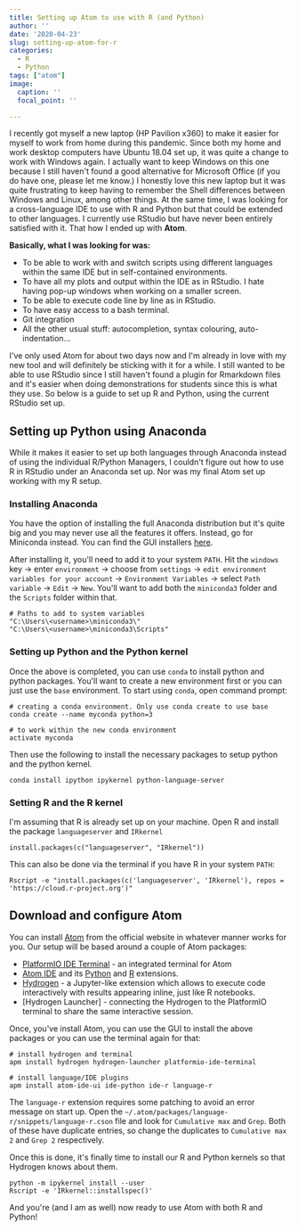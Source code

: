 ```yaml
---
title: Setting up Atom to use with R (and Python)
author: ''
date: '2020-04-23'
slug: setting-up-atom-for-r
categories:
  - R
  - Python
tags: ["atom"]
image:
  caption: ''
  focal_point: ''

---
```

I recently got myself a new laptop (HP Pavilion x360) to make it easier for myself to work from home during this pandemic. Since both my home and work desktop computers have Ubuntu 18.04 set up, it was quite a change to work with Windows again. I actually want to keep Windows on this one because I still haven't found a good alternative for Microsoft Office (if you do have one, please let me know.) I honestly love this new laptop but it was quite frustrating to keep having to remember the Shell differences between Windows and Linux, among other things. At the same time, I was looking for a cross-language IDE to use with R and Python but that could be extended to other languages. I currently use RStudio but have never been entirely satisfied with it. That how I ended up with **Atom**.

**Basically, what I was looking for was:**
* To be able to work with and switch scripts using different languages within the same IDE but in self-contained environments.
* To have all my plots and output within the IDE as in RStudio. I hate having pop-up windows when working on a smaller screen.
* To be able to execute code line by line as in RStudio.
* To have easy access to a bash terminal.
* Git integration
* All the other usual stuff: autocompletion, syntax colouring, auto-indentation...

I've only used Atom for about two days now and I'm already in love with my new tool and will definitely be sticking with it for a while. I still wanted to be able to use RStudio since I still haven't found a plugin for Rmarkdown files and it's easier when doing demonstrations for students since this is what they use. So below is a guide to set up R and Python, using the current RStudio set up.

## Setting up Python using Anaconda
While it makes it easier to set up both languages through Anaconda instead of using the individual R/Python Managers, I couldn't figure out how to use R in RStudio under an Anaconda set up. Nor was my final Atom set up working with my R setup.

### Installing Anaconda
You have the option of installing the full Anaconda distribution but it's quite big and you may never use all the features it offers. Instead, go for Miniconda instead. You can find the GUI installers [here](https://conda.io/miniconda.html).

After installing it, you'll need to add it to your system `PATH`.   Hit the `windows` key → enter `environment` → choose from `settings` → `edit environment variables for your account` → `Environment Variables` → select `Path variable` → `Edit` → `New`. You'll want to add both the
`miniconda3` folder and the `Scripts` folder within that.


```
# Paths to add to system variables
"C:\Users\<username>\miniconda3\"
"C:\Users\<username>\miniconda3\Scripts"
```

### Setting up Python and the Python kernel
Once the above is completed, you can use `conda` to install python and python packages. You'll want to create a new environment first or you can just use the `base` environment. To start using `conda`, open command prompt:

```
# creating a conda environment. Only use conda create to use base
conda create --name myconda python=3

# to work within the new conda environment
activate myconda
```

Then use the following to install the necessary packages to setup python and the python kernel.

```
conda install ipython ipykernel python-language-server
```

### Setting R and the R kernel
I'm assuming that R is already set up on your machine. Open R and install the package `languageserver` and `IRkernel`

```
install.packages(c("languageserver", "IRkernel"))
```
This can also be done via the terminal if you have R in your system `PATH`:

```
Rscript -e "install.packages(c('languageserver', 'IRkernel'), repos = 'https://cloud.r-project.org')"
```

## Download and configure Atom

You can install [Atom](https://atom.io/) from the official website in whatever manner works for you. Our setup will be based around a couple of Atom packages:

* [PlatformIO IDE Terminal](https://atom.io/packages/platformio-ide-terminal) - an integrated terminal for Atom
* [Atom IDE](https://atom.io/packages/atom-ide-ui) and its [Python](https://atom.io/packages/ide-python) and [R](https://atom.io/packages/ide-r) extensions.
* [Hydrogen](https://atom.io/packages/hydrogen) - a Jupyter-like extension which allows to execute code interactively with results appearing inline, just like R notebooks.
* [Hydrogen Launcher] - connecting the Hydrogen to the PlatformIO terminal to share the same interactive session.

Once, you've install Atom, you can use the GUI to install the above packages or you can use the terminal again for that:

```
# install hydrogen and terminal
apm install hydrogen hydrogen-launcher platformio-ide-terminal

# install language/IDE plugins
apm install atom-ide-ui ide-python ide-r language-r
```

The `language-r` extension requires some patching to avoid an error message on start up. Open the `~/.atom/packages/language-r/snippets/language-r.cson` file and look for `Cumulative max` and `Grep`. Both of these have duplicate entries, so change the duplicates to `Cumulative max 2` and `Grep 2` respectively.

Once this is done, it's finally time to install our R and Python kernels so that Hydrogen knows about them.

```
python -m ipykernel install --user
Rscript -e 'IRkernel::installspec()'
```

And you're (and I am as well) now ready to use Atom with both R and Python!
